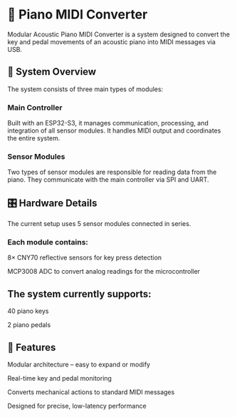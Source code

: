 # 🎹 Piano MIDI Converter
Modular Acoustic Piano MIDI Converter is a system designed to convert the key and pedal movements of an acoustic piano into MIDI messages via USB.

## 🧩 System Overview
The system consists of three main types of modules:

### Main Controller
Built with an ESP32-S3, it manages communication, processing, and integration of all sensor modules. It handles MIDI output and coordinates the entire system.

### Sensor Modules
Two types of sensor modules are responsible for reading data from the piano. They communicate with the main controller via SPI and UART.

## 🎛️ Hardware Details
The current setup uses 5 sensor modules connected in series.

### Each module contains:
8× CNY70 reflective sensors for key press detection

MCP3008 ADC to convert analog readings for the microcontroller

## The system currently supports:
40 piano keys

2 piano pedals

## 🎼 Features
Modular architecture – easy to expand or modify

Real-time key and pedal monitoring

Converts mechanical actions to standard MIDI messages

Designed for precise, low-latency performance
